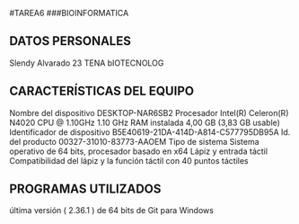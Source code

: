 #TAREA6
###BIOINFORMATICA
## DATOS PERSONALES
Slendy Alvarado
23
TENA
bIOTECNOLOG

## CARACTERÍSTICAS DEL EQUIPO
 Nombre del dispositivo	DESKTOP-NAR6SB2
Procesador	Intel(R) Celeron(R) N4020 CPU @ 1.10GHz   1.10 GHz
RAM instalada	4,00 GB (3,83 GB usable)
Identificador de dispositivo	B5E40619-21DA-414D-A814-C577795DB95A
Id. del producto	00327-31010-83773-AAOEM
Tipo de sistema	Sistema operativo de 64 bits, procesador basado en x64
Lápiz y entrada táctil	Compatibilidad del lápiz y la función táctil con 40 puntos táctiles

## PROGRAMAS UTILIZADOS 
 última versión ( 2.36.1 ) de 64 bits de Git para Windows 

